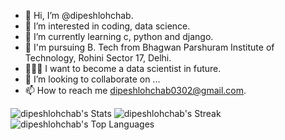 - 👋 Hi, I’m @dipeshlohchab.
- 👀 I’m interested in coding, data science. 
- 🌱 I’m currently learning c, python and django.
- 🏫 I'm pursuing B. Tech from Bhagwan Parshuram Institute of Technology, Rohini Sector 17, Delhi.
- 👨🏻‍💻 I want to become a data scientist in future.
- 💞️ I’m looking to collaborate on ...
- 📫 How to reach me dipeshlohchab0302@gmail.com.

![dipeshlohchab's Stats](https://github-readme-stats.vercel.app/api?username=dipeshlohchab&theme=nord&show_icons=true&hide_border=false&count_private=false)
![dipeshlohchab's Streak](https://github-readme-streak-stats.herokuapp.com/?user=dipeshlohchab&theme=nord&hide_border=false)
![dipeshlohchab's Top Languages](https://github-readme-stats.vercel.app/api/top-langs/?username=dipeshlohchab&theme=nord&show_icons=true&hide_border=false&layout=compact)
